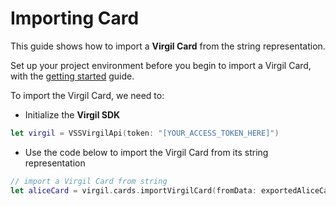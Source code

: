 # Importing Card

This guide shows how to import a **Virgil Card** from the string representation.

Set up your project environment before you begin to import a Virgil Card, with the [getting started](/docs/swift/guides/configuration/client.md) guide.


To import the Virgil Card, we need to:

- Initialize the **Virgil SDK**

```swift
let virgil = VSSVirgilApi(token: "[YOUR_ACCESS_TOKEN_HERE]")
```

- Use the code below to import the Virgil Card from its string representation

```swift
// import a Virgil Card from string
let aliceCard = virgil.cards.importVirgilCard(fromData: exportedAliceCard)!
```
